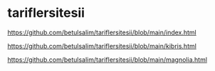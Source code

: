 # tariflersitesii
https://github.com/betulsalim/tariflersitesii/blob/main/index.html

https://github.com/betulsalim/tariflersitesii/blob/main/kibris.html

https://github.com/betulsalim/tariflersitesii/blob/main/magnolia.html
